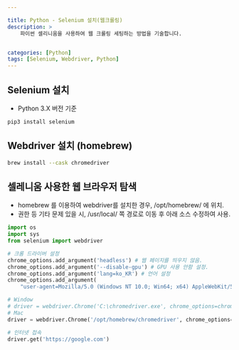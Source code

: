 ```yaml
---

title: Python - Selenium 설치(웹크롤링)
description: >
    파이썬 셀리니움을 사용하여 웹 크롤링 세팅하는 방법을 기술합니다.


categories: [Python]
tags: [Selenium, Webdriver, Python]
---
```





## Selenium 설치

- Python 3.X 버전 기준

```bash
pip3 install selenium
```

## Webdriver 설치 (homebrew)

```bash
brew install --cask chromedriver
```

## 셀레니움 사용한 웹 브라우저 탐색
- homebrew 를 이용하여 webdriver를 설치한 경우, /opt/homebrew/ 에 위치.
- 권한 등 기타 문제 있을 시, /usr/local/ 쪽 경로로 이동 후 아래 소스 수정하여 사용.

```python
import os
import sys
from selenium import webdriver

# 크롬 드라이버 설정
chrome_options.add_argument('headless') # 웹 페이지를 띄우지 않음.
chrome_options.add_argument('--disable-gpu') # GPU 사용 안함 설정.
chrome_options.add_argument('lang=ko_KR') # 언어 설정
chrome_options.add_argument(
    "user-agent=Mozilla/5.0 (Windows NT 10.0; Win64; x64) AppleWebKit/537.36 (KHTML, like Gecko) Chrome/89.0.4389.82 Safari/537.36")

# Window 
# driver = webdriver.Chrome('C:\chromedriver.exe', chrome_options=chrome_options)
# Mac
driver = webdriver.Chrome('/opt/homebrew/chromedriver', chrome_options=chrome_options)

# 인터넷 접속
driver.get('https://google.com')

```
